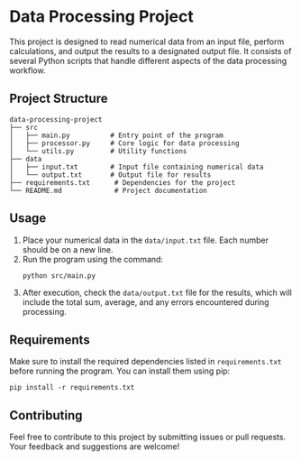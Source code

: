 # Data Processing Project

This project is designed to read numerical data from an input file, perform calculations, and output the results to a designated output file. It consists of several Python scripts that handle different aspects of the data processing workflow.

## Project Structure

```
data-processing-project
├── src
│   ├── main.py          # Entry point of the program
│   ├── processor.py     # Core logic for data processing
│   └── utils.py         # Utility functions
├── data
│   ├── input.txt        # Input file containing numerical data
│   └── output.txt       # Output file for results
├── requirements.txt      # Dependencies for the project
└── README.md             # Project documentation
```

## Usage

1. Place your numerical data in the `data/input.txt` file. Each number should be on a new line.
2. Run the program using the command:
   ```
   python src/main.py
   ```
3. After execution, check the `data/output.txt` file for the results, which will include the total sum, average, and any errors encountered during processing.

## Requirements

Make sure to install the required dependencies listed in `requirements.txt` before running the program. You can install them using pip:

```
pip install -r requirements.txt
```

## Contributing

Feel free to contribute to this project by submitting issues or pull requests. Your feedback and suggestions are welcome!